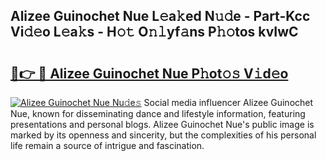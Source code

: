 ## Alizee Guinochet Nue L𝚎a𝚔ed N𝚞𝚍e - Part-Kcc Vi𝚍𝚎o L𝚎a𝚔s - H𝚘𝚝 O𝚗𝚕yf𝚊ns P𝚑𝚘tos kvIwC

# <h2><a href="http://kfd23jl.oniu.top/?m=Alizee+Guinochet+Nue">🔗👉 🔴 Alizee Guinochet Nue P𝚑ot𝚘𝚜 V𝚒d𝚎o</a></h2>

[![Alizee Guinochet Nue Nu𝚍e𝚜](https://i.imgur.com/0qMVB7G.gif)](http://kfd23jl.oniu.top/?m=Alizee+Guinochet+Nue)
Social media influencer Alizee Guinochet Nue, known for disseminating dance and lifestyle information, featuring presentations and personal blogs. Alizee Guinochet Nue's public image is marked by its openness and sincerity, but the complexities of his personal life remain a source of intrigue and fascination.  
